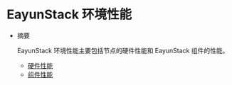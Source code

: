 # EayunStack 环境性能

* 摘要

  EayunStack 环境性能主要包括节点的硬件性能和 EayunStack 组件的性能。

  * [硬件性能](hardware.md)
  * [组件性能](component.md)
